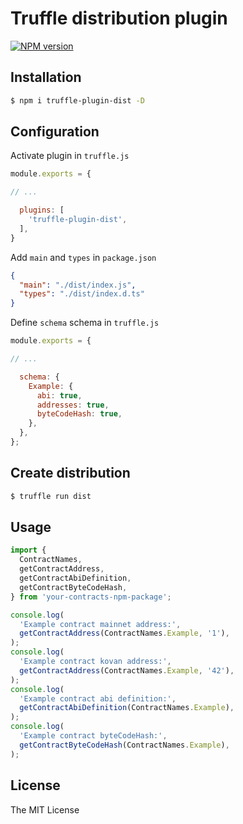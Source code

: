 # Truffle distribution plugin

[![NPM version][npm-image]][npm-url]

## Installation

```bash 
$ npm i truffle-plugin-dist -D
```

## Configuration
Activate plugin in `truffle.js`
```js
module.exports = {

// ...

  plugins: [
    'truffle-plugin-dist',
  ],
}
```
Add `main` and `types` in `package.json`
```json
{
  "main": "./dist/index.js",
  "types": "./dist/index.d.ts"
}
```

Define `schema` schema in `truffle.js`
```js
module.exports = {

// ...

  schema: {
    Example: { 
      abi: true,
      addresses: true,
      byteCodeHash: true,
    },
  },
};
```

## Create distribution
```bash
$ truffle run dist
```

## Usage
```js
import { 
  ContractNames, 
  getContractAddress, 
  getContractAbiDefinition, 
  getContractByteCodeHash, 
} from 'your-contracts-npm-package'; 

console.log(
  'Example contract mainnet address:', 
  getContractAddress(ContractNames.Example, '1'),
);
console.log(
  'Example contract kovan address:', 
  getContractAddress(ContractNames.Example, '42'),
);
console.log(
  'Example contract abi definition:', 
  getContractAbiDefinition(ContractNames.Example),
);
console.log(
  'Example contract byteCodeHash:',
  getContractByteCodeHash(ContractNames.Example),
);
```

## License

The MIT License

[npm-image]: https://badge.fury.io/js/truffle-plugin-dist.svg
[npm-url]: https://npmjs.org/package/truffle-plugin-dist

